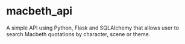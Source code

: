 # macbeth_api
A simple API using Python, Flask and SQLAlchemy that allows user to search Macbeth quotations by character, scene or theme.
